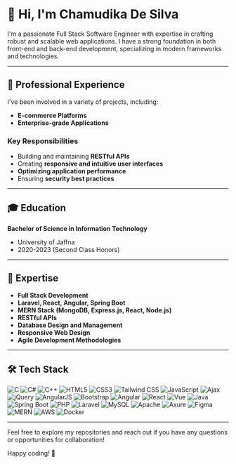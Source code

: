 # 👋 Hi, I'm Chamudika De Silva

I'm a passionate Full Stack Software Engineer with expertise in crafting robust and scalable web applications. I have a strong foundation in both front-end and back-end development, specializing in modern frameworks and technologies.

---

## 💼 Professional Experience

I've been involved in a variety of projects, including:
- **E-commerce Platforms**
- **Enterprise-grade Applications**

### Key Responsibilities
- Building and maintaining **RESTful APIs**
- Creating **responsive and intuitive user interfaces**
- **Optimizing application performance**
- Ensuring **security best practices**

---

## 🎓 Education

**Bachelor of Science in Information Technology**
- University of Jaffna
- 2020-2023 (Second Class Honors)

---

## 🌟 Expertise

- **Full Stack Development**
- **Laravel, React, Angular, Spring Boot**
- **MERN Stack (MongoDB, Express.js, React, Node.js)**
- **RESTful APIs**
- **Database Design and Management**
- **Responsive Web Design**
- **Agile Development Methodologies**

---

## 🛠️ Tech Stack

![C](https://img.shields.io/badge/Code-C-informational?style=flat&logo=c)
![C#](https://img.shields.io/badge/Code-C%23-informational?style=flat&logo=csharp)
![C++](https://img.shields.io/badge/Code-C++-informational?style=flat&logo=cplusplus)
![HTML5](https://img.shields.io/badge/Code-HTML5-informational?style=flat&logo=html5)
![CSS3](https://img.shields.io/badge/Code-CSS3-informational?style=flat&logo=css3)
![Tailwind CSS](https://img.shields.io/badge/Code-TailwindCSS-informational?style=flat&logo=tailwindcss)
![JavaScript](https://img.shields.io/badge/Code-JavaScript-informational?style=flat&logo=javascript)
![Ajax](https://img.shields.io/badge/Code-Ajax-informational)
![jQuery](https://img.shields.io/badge/Code-jQuery-informational?style=flat&logo=jquery)
![AngularJS](https://img.shields.io/badge/Code-AngularJS-informational?style=flat&logo=angularjs)
![Bootstrap](https://img.shields.io/badge/Code-Bootstrap-informational?style=flat&logo=bootstrap)
![Angular](https://img.shields.io/badge/Code-Angular-informational?style=flat&logo=angular)
![React](https://img.shields.io/badge/Code-React-informational?style=flat&logo=react)
![Vue](https://img.shields.io/badge/Code-Vue-informational?style=flat&logo=vue.js)
![Java](https://img.shields.io/badge/Code-Java-informational?style=flat&logo=java)
![Spring Boot](https://img.shields.io/badge/Code-SpringBoot-informational?style=flat&logo=spring)
![PHP](https://img.shields.io/badge/Code-PHP-informational?style=flat&logo=php)
![Laravel](https://img.shields.io/badge/Code-Laravel-informational?style=flat&logo=laravel)
![MySQL](https://img.shields.io/badge/Database-MySQL-informational?style=flat&logo=mysql)
![Apache](https://img.shields.io/badge/Server-Apache-informational?style=flat&logo=apache)
![Axure](https://img.shields.io/badge/Tool-Axure-informational?style=flat&logo=axure)
![Figma](https://img.shields.io/badge/Tool-Figma-informational?style=flat&logo=figma)
![MERN](https://img.shields.io/badge/Stack-MERN-informational?style=flat&logo=javascript)
![AWS](https://img.shields.io/badge/Cloud-AWS-informational?style=flat&logo=amazonaws)
![Docker](https://img.shields.io/badge/Tool-Docker-informational?style=flat&logo=docker)

---

Feel free to explore my repositories and reach out if you have any questions or opportunities for collaboration!

Happy coding! 🚀

